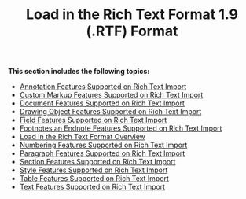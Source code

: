 ﻿---
title: Load in the Rich Text Format 1.9 (.RTF) Format
type: docs
weight: 90
url: /net/load-in-the-rich-text-format-1-9-rtf-format/
---

**This section includes the following topics:** 

- [Annotation Features Supported on Rich Text Import](/words/net/annotation-features-supported-on-rich-text-import/)
- [Custom Markup Features Supported on Rich Text Import](/words/net/custom-markup-features-supported-on-rich-text-import/)
- [Document Features Supported on Rich Text Import](/words/net/document-features-supported-on-rich-text-import/)
- [Drawing Object Features Supported on Rich Text Import](/words/net/drawing-object-features-supported-on-rich-text-import/)
- [Field Features Supported on Rich Text Import](/words/net/field-features-supported-on-rich-text-import/)
- [Footnotes an Endnote Features Supported on Rich Text Import](/words/net/footnotes-and-endnote-features-supported-on-rich-text-import/)
- [Load in the Rich Text Format Overview](/words/net/load-in-the-rich-text-format-overview/)
- [Numbering Features Supported on Rich Text Import](/words/net/numbering-features-supported-on-rich-text-import/)
- [Paragraph Features Supported on Rich Text Import](/words/net/paragraph-features-supported-on-rich-text-import/)
- [Section Features Supported on Rich Text Import](/words/net/section-features-supported-on-rich-text-import/)
- [Style Features Supported on Rich Text Import](/words/net/style-features-supported-on-rich-text-import/)
- [Table Features Supported on Rich Text Import](/words/net/table-features-supported-on-rich-text-import/)
- [Text Features Supported on Rich Text Import](/words/net/text-features-supported-on-rich-text-import/)

